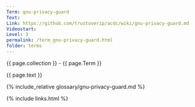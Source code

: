 ```yaml
---
Term: gnu-privacy-guard
Text: 
Link: https://github.com/trustoverip/acdc/wiki/gnu-privacy-guard.md
Videostart: 
Level: 3
permalink: /term_gnu-privacy-guard.html
folder: terms
---
```


{{ page.collection }} - {{ page.Term }}

   {{ page.text }}

{% include_relative glossary/gnu-privacy-guard.md %}

 {% include links.html %} 
